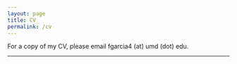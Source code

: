 ```yaml
---
layout: page
title: CV 
permalink: /cv
---
```


For a copy of my CV, please email fgarcia4 (at) umd (dot) edu.


----